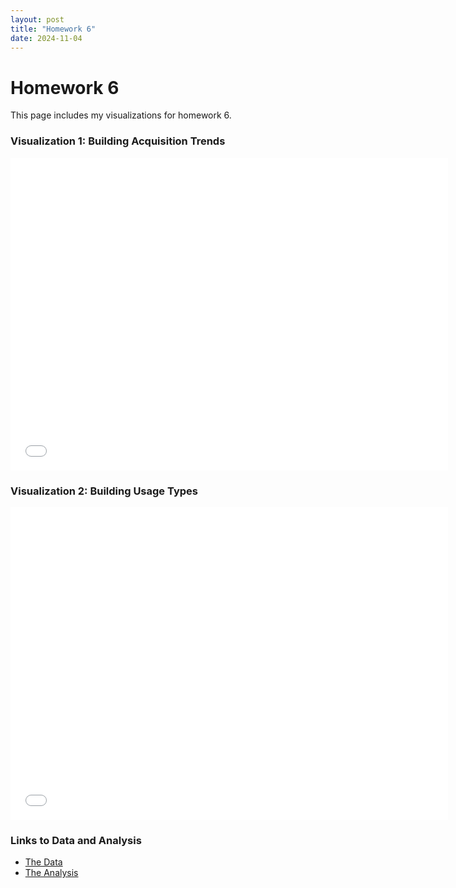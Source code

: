 ```yaml
---
layout: post
title: "Homework 6"
date: 2024-11-04
---
```


# Homework 6

This page includes my visualizations for homework 6.

### Visualization 1: Building Acquisition Trends
<iframe src="homework6/line_chart.json" width="700" height="500" frameborder="0"></iframe>

### Visualization 2: Building Usage Types
<iframe src="homework6/bar_chart.json" width="700" height="500" frameborder="0"></iframe>

### Links to Data and Analysis
- [The Data](https://raw.githubusercontent.com/UIUC-iSchool-DataViz/is445_data/main/building_inventory.csv)
- [The Analysis](https://github.com/.ipynb)

